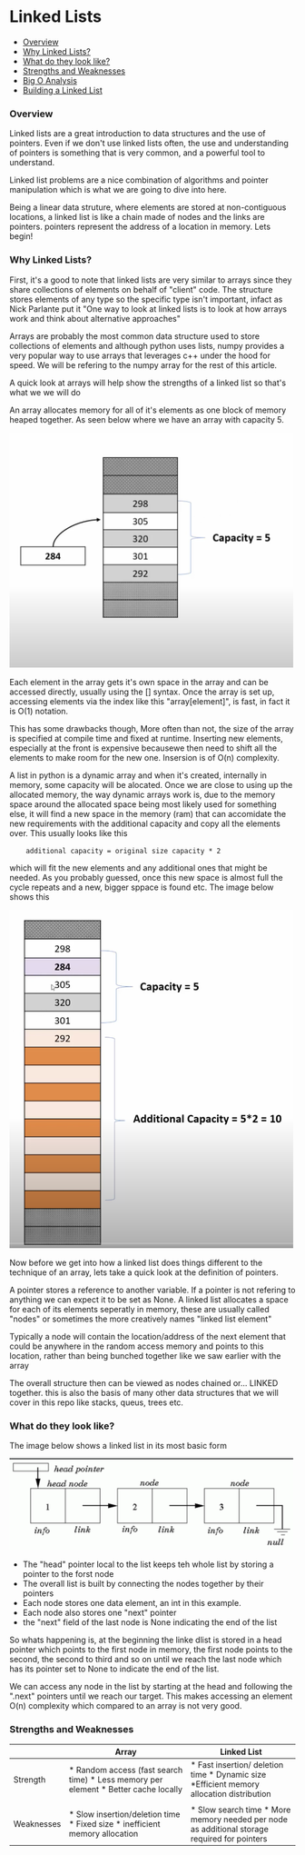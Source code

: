 # Linked Lists

* [Overview](#Overview)
* [Why Linked Lists?](#why-linked-lists)
* [What do they look like?](#what-do-they-look-like)
* [Strengths and Weaknesses](#strengths-and-weaknesses)
* [Big O Analysis](#big-o-analysis)
* [Building a Linked List](#building-a-linked-list)


### Overview

Linked lists are a great introduction to data structures and the use of pointers. Even if we don't use linked lists often, the use and understanding of pointers is something that is very common, and a powerful tool to understand.

Linked list problems are a nice combination of algorithms and pointer manipulation which is what we are going to dive into here.

Being a linear data struture, where elements are stored at non-contiguous locations, a linked list is like a chain made of nodes and the links are pointers. pointers represent the address of a location in memory. Lets begin!


### Why Linked Lists?

First, it's a good to note that linked lists are very similar to arrays since they share collections of elements on behalf of "client" code.
The structure stores elements of any type so the specific type isn't important, infact as Nick Parlante put it "One way to look at linked lists is to look at how arrays work and think about alternative approaches"

Arrays are probably the most common data structure used to store collections of elements and although python uses lists, numpy provides a very popular way to use arrays that leverages c++ under the hood for speed. We will be refering to the numpy array for the rest of this article.

A quick look at arrays will help show the strengths of a linked list so that's what we we will do

An array allocates memory for all of it's elements as one block of memory heaped together. As seen below where we have an array with capacity 5.

<img src="img/img1.png" alt="learning flow img" width="500"/>


Each element in the array gets it's own space in the array and can be accessed directly, usually using the [] syntax. 
Once the array is set up, accessing elements via the index like this "array[element]", is fast, in fact it is O(1) notation.

This has some drawbacks though, More often than not, the size of the array is specified at compile time and fixed at runtime. Inserting new elements, especially at the front is expensive becausewe then need to shift all the elements to make room for the new one.
Insersion is of O(n) complexity.

A list in python is a dynamic array and when it's created, internally in memory, some capacity will be alocated. Once we are close to using up the allocated memory, the way dynamic arrays work is, due to the memory space around the allocated space being most likely used for something else, it will find a new space in the memory (ram) that can accomidate the new requirements with the additional capacity and copy all the elements over. 
This usually looks like this 
```
	additional capacity = original size capacity * 2
``` 

which will fit the new elements and any additional ones that might be needed. As you probably guessed, once this new space is almost full the cycle repeats and a new, bigger sppace is found etc.
The image below shows this

<img src="img/img2.png" alt="New space img" width="500"/>


Now before we get into how a linked list does things different to the technique of an array, lets take a quick look at the definition of pointers.

A pointer stores a reference to another variable. If a pointer is not refering to anything we can expect it to be set as None.
A linked list allocates a space for each of its elements seperatly in memory, these are usually called "nodes" or sometimes the more creatively names "linked list element"

Typically a node will contain the location/address of the next element that could be anywhere in the random access memory and points to this location, rather than being bunched together like we saw earlier with the array


The overall structure then can be viewed as nodes chained or... LINKED together. this is also the basis of many other data structures that we will cover in this repo like stacks, queus, trees etc.

### What do they look like?


The image below shows a linked list in its most basic form

<img src="img/img3.png" alt="linked list" width="500"/>

* The "head" pointer local to the list keeps teh whole list by storing a pointer to the forst node
* The overall list is built by connecting the nodes together by their pointers
* Each node stores one data element, an int in this example.
* Each node also stores one "next" pointer
* the "next" field of the last node is None indicating the end of the list

So whats happening is, at the beginning the linke dlist is stored in a head pointer which points to the first node in memory, the first node points to the second, the second to third and so on until we reach the last node which has its pointer set to None to indicate the end of the list.

We can access any node in the list by starting at the head and following the ".next" pointers until we reach our target. This makes accessing an element O(n) complexity which compared to an array is not very good.


### Strengths and Weaknesses


|            | Array                                                                               | Linked List                                                                                  |
|------------|-------------------------------------------------------------------------------------|----------------------------------------------------------------------------------------------|
| Strength   | * Random access (fast search time) * Less memory per element * Better cache locally | * Fast insertion/ deletion time * Dynamic size *Efficient memory allocation distribution     |
|            |                                                                                     |                                                                                              |
| Weaknesses | * Slow insertion/deletion time * Fixed size * inefficient memory allocation         | * Slow search time * More memory needed per node as additional storage required for pointers |











